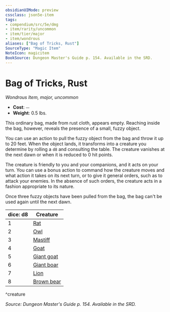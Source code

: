 ```yaml
---
obsidianUIMode: preview
cssclass: json5e-item
tags:
- compendium/src/5e/dmg
- item/rarity/uncommon
- item/tier/major
- item/wondrous
aliases: ["Bag of Tricks, Rust"]
SourceType: "Magic Item"
NoteIcon: magicitem
BookSource: Dungeon Master's Guide p. 154. Available in the SRD.
---
```

# Bag of Tricks, Rust
*Wondrous Item, major, uncommon*  

- **Cost**: ⏤
- **Weight**: 0.5 lbs.

This ordinary bag, made from rust cloth, appears empty. Reaching inside the bag, however, reveals the presence of a small, fuzzy object.

You can use an action to pull the fuzzy object from the bag and throw it up to 20 feet. When the object lands, it transforms into a creature you determine by rolling a `d8` and consulting the table. The creature vanishes at the next dawn or when it is reduced to 0 hit points.

The creature is friendly to you and your companions, and it acts on your turn. You can use a bonus action to command how the creature moves and what action it takes on its next turn, or to give it general orders, such as to attack your enemies. In the absence of such orders, the creature acts in a fashion appropriate to its nature.

Once three fuzzy objects have been pulled from the bag, the bag can't be used again until the next dawn.

| dice: d8 | Creature |
|----------|----------|
| 1 | [Rat](/2-Mechanics/CLI/bestiary/beast/rat.md) |
| 2 | [Owl](/2-Mechanics/CLI/bestiary/beast/owl.md) |
| 3 | [Mastiff](/2-Mechanics/CLI/bestiary/beast/mastiff.md) |
| 4 | [Goat](/2-Mechanics/CLI/bestiary/beast/goat.md) |
| 5 | [Giant goat](/2-Mechanics/CLI/bestiary/beast/giant-goat.md) |
| 6 | [Giant boar](/2-Mechanics/CLI/bestiary/beast/giant-boar.md) |
| 7 | [Lion](/2-Mechanics/CLI/bestiary/beast/lion.md) |
| 8 | [Brown bear](/2-Mechanics/CLI/bestiary/beast/brown-bear.md) |
^creature

*Source: Dungeon Master's Guide p. 154. Available in the SRD.*